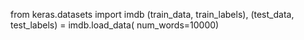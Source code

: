 from keras.datasets import imdb
(train_data, train_labels), (test_data, test_labels) = imdb.load_data(
num_words=10000)
